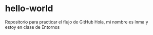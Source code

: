 # hello-world
Repositorio para practicar el flujo de GitHub
Hola, mi nombre es Inma y estoy en clase de Entornos
